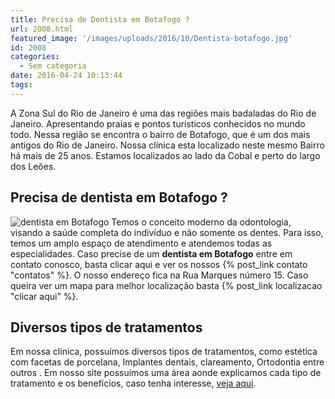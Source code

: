 ```yaml
---
title: Precisa de Dentista em Botafogo ?
url: 2008.html
featured_image: '/images/uploads/2016/10/Dentista-botafogo.jpg'
id: 2008
categories:
  - Sem categoria
date: 2016-04-24 10:13:44
tags:
---
```


A Zona Sul do Rio de Janeiro é uma das regiões mais badaladas do Rio de Janeiro. Apresentando praias e pontos turísticos conhecidos no mundo todo. Nessa região se encontra o bairro de Botafogo, que é um dos mais antigos do Rio de Janeiro. Nossa clínica esta localizado neste mesmo Bairro há mais de 25 anos. Estamos localizados ao lado da Cobal e perto do largo dos Leões.

**Precisa de dentista em Botafogo ?**
-------------------------------------

![dentista em Botafogo](/images/uploads/2016/10/Dentista-em-botafogo.jpg) Temos o conceito moderno da odontologia, visando a saúde completa do indivíduo e não somente os dentes. Para isso, temos um amplo espaço de atendimento e atendemos todas as especialidades. Caso precise de um **dentista em Botafogo** entre em contato conosco, basta clicar aqui e ver os nossos {% post_link contato "contatos" %}. O nosso endereço fica na Rua Marques número 15. Caso queira ver um mapa para melhor localização basta {% post_link localizacao "clicar aqui" %}.

Diversos tipos de tratamentos
-----------------------------

Em nossa clínica, possuímos diversos tipos de tratamentos, como estética com facetas de porcelana, Implantes dentais, clareamento, Ortodontia entre outros . Em nosso site possuímos uma área aonde explicamos cada tipo de tratamento e os benefícios, caso tenha interesse, [veja aqui](/tratamentos/).